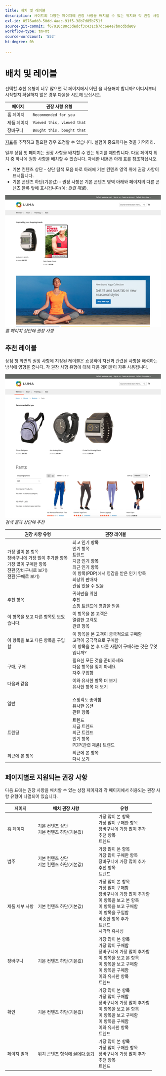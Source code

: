 ```yaml
---
title: 배치 및 레이블
description: 사이트의 다양한 페이지에 권장 사항을 배치할 수 있는 위치와 각 권장 사항 유형에 자주 사용되는 레이블에 대한 권장 사항을 알아봅니다.
exl-id: 0576add8-50dd-4aac-91f5-38b7d85b751f
source-git-commit: f67010c80c3dedcf3c431cb7dc6e4e7b0cdbde09
workflow-type: tm+mt
source-wordcount: '552'
ht-degree: 0%

---
```


# 배치 및 레이블

선택할 추천 유형이 너무 많으면 각 페이지에서 어떤 을 사용해야 합니까? 어디서부터 시작할지 확실하지 않은 경우 다음을 시도해 보십시오.

| 페이지 | 권장 사항 유형 |
|---|---|
| 홈 페이지 | `Recommended for you` |
| 제품 페이지 | `Viewed this, viewed that` |
| 장바구니 | `Bought this, bought that` |

[지표](workspace.md)를 추적하고 필요한 경우 조정할 수 있습니다. 실험이 중요하다는 것을 기억하라.

일부 상점 첫 페이지는 권장 사항을 배치할 수 있는 위치를 제한합니다. 다음 페이지 위치 중 하나에 권장 사항을 배치할 수 있습니다. 자세한 내용은 아래 표를 참조하십시오.

- 기본 컨텐츠 상단 - 상단 탐색 모음 바로 아래에 기본 컨텐츠 영역 위에 권장 사항이 표시됩니다.
- 기본 콘텐츠 하단(기본값) - 권장 사항은 기본 콘텐츠 영역 아래와 페이지의 다른 콘텐츠 블록 앞에 표시됩니다(예: _관련 제품_).

![추천 배치](assets/storefront-home-page-top.png)
_홈 페이지 상단에 권장 사항_

## 추천 레이블

상점 첫 화면의 권장 사항에 지정된 레이블은 쇼핑객이 자신과 관련된 사항을 해석하는 방식에 영향을 줍니다. 각 권장 사항 유형에 대해 다음 레이블이 자주 사용됩니다.

![추천 배치](assets/storefront-search-results-top.png)
_검색 결과 상단에 추천_

| 권장 사항 유형 | 권장 레이블 |
|---|---|
| 가장 많이 본 항목<br> 장바구니에 가장 많이 추가한 항목<br>가장 많이 구매한 항목<br>전환(장바구니로 보기)<br>전환(구매로 보기) | 최고 인기 항목<br>인기 항목<br>트렌드<br>지금 인기 항목<br>최근 인기 항목<br>이 항목(PDP)에서 영감을 받은 인기 항목<br>최상위 판매자<br>관심 있을 수 있음 |
| 추천 항목 | 귀하만을 위한<br>추천<br>쇼핑 트렌드에 영감을 받음 |
| 이 항목을 보고 다른 항목도 보았습니다. | 이 항목을 본 고객은 <br>열람한 고객도<br>관련 항목 |
| 이 항목을 보고 다른 항목을 구입함 | 이 항목을 본 고객이 궁극적으로 구매함<br>고객이 궁극적으로 구매함<br>이 항목을 본 후 다른 사람이 구매하는 것은 무엇입니까? |
| 구매, 구매 | 필요한 모든 것을 준비하세요<br>다음 항목을 잊지 마세요<br>자주 구입함 |
| 다음과 같음 | 이와 유사한 항목 더 보기<br>유사한 항목 더 보기 |
| 일반 | <br>쇼핑객도 좋아함<br>유사한 옵션<br>관련 항목 |
| 트렌딩 | 트렌드<br>지금 트렌드<br>최근 트렌드<br>인기 항목<br>PDP(관련 제품) 트렌드 |
| 최근에 본 항목 | 최근에 본 항목<br>다시 보기 |

## 페이지별로 지원되는 권장 사항

다음 표에는 권장 사항을 배치할 수 있는 상점 페이지와 각 페이지에서 허용되는 권장 사항 유형이 나열되어 있습니다.

| 페이지 | 배치 권장 사항 | 유형 |
|---|---|---|
| 홈 페이지 | 기본 컨텐츠 상단<br>기본 컨텐츠 하단(기본값) | 가장 많이 본 항목<br>가장 많이 구매한 항목<br>장바구니에 가장 많이 추가<br>추천 항목<br>트렌드 |
| 범주 | 기본 컨텐츠 상단<br>기본 컨텐츠 하단(기본값) | 가장 많이 본 항목<br>가장 많이 구매한 항목<br>장바구니에 가장 많이 추가<br>추천 항목<br>트렌드 |
| 제품 세부 사항 | 기본 컨텐츠 하단(기본값) | 가장 많이 본 항목<br>가장 많이 구매함<br>장바구니에 가장 많이 추가함<br>이 항목을 보고 본 항목<br>이 항목을 보고 구매함<br>이 항목을 구입함<br>비슷한 항목 추가<br>트렌드<br>시각적 유사성 |
| 장바구니 | 기본 컨텐츠 하단(기본값) | 가장 많이 본 항목<br>가장 많이 구매함<br>장바구니에 가장 많이 추가함<br>이 항목을 보고 본 항목<br>이 항목을 보고 구매함<br>이 항목을 구매함<br>이와 유사한 항목<br>트렌드 |
| 확인 | 기본 컨텐츠 하단(기본값) | 가장 많이 본 항목<br>가장 많이 구매함<br>장바구니에 가장 많이 추가함<br>이 항목을 보고 본 항목<br>이 항목을 보고 구매함<br>이 항목을 구매함<br>이와 유사한 항목<br>트렌드 |
| 페이지 빌더 | 위치 콘텐츠 형식에 [끌어다 놓기](https://experienceleague.adobe.com/docs/commerce-admin/page-builder/add-content/recommendations.html?lang=ko) | 가장 많이 본 항목<br>가장 많이 구매한 항목<br>장바구니에 가장 많이 추가<br>추천 항목<br>트렌드 |
